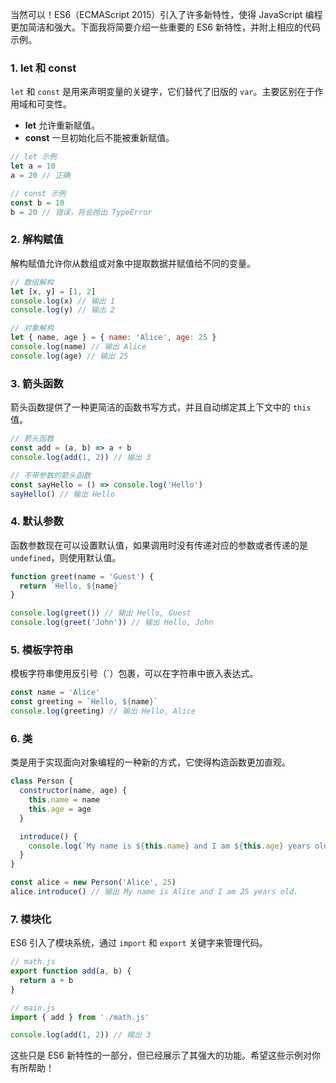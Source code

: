 当然可以！ES6（ECMAScript 2015）引入了许多新特性，使得 JavaScript 编程更加简洁和强大。下面我将简要介绍一些重要的 ES6 新特性，并附上相应的代码示例。

### 1. let 和 const

`let` 和 `const` 是用来声明变量的关键字，它们替代了旧版的 `var`。主要区别在于作用域和可变性。

- **let** 允许重新赋值。
- **const** 一旦初始化后不能被重新赋值。

```javascript
// let 示例
let a = 10
a = 20 // 正确

// const 示例
const b = 10
b = 20 // 错误，将会抛出 TypeError
```

### 2. 解构赋值

解构赋值允许你从数组或对象中提取数据并赋值给不同的变量。

```javascript
// 数组解构
let [x, y] = [1, 2]
console.log(x) // 输出 1
console.log(y) // 输出 2

// 对象解构
let { name, age } = { name: 'Alice', age: 25 }
console.log(name) // 输出 Alice
console.log(age) // 输出 25
```

### 3. 箭头函数

箭头函数提供了一种更简洁的函数书写方式，并且自动绑定其上下文中的 `this` 值。

```javascript
// 箭头函数
const add = (a, b) => a + b
console.log(add(1, 2)) // 输出 3

// 不带参数的箭头函数
const sayHello = () => console.log('Hello')
sayHello() // 输出 Hello
```

### 4. 默认参数

函数参数现在可以设置默认值，如果调用时没有传递对应的参数或者传递的是 `undefined`，则使用默认值。

```javascript
function greet(name = 'Guest') {
  return `Hello, ${name}`
}

console.log(greet()) // 输出 Hello, Guest
console.log(greet('John')) // 输出 Hello, John
```

### 5. 模板字符串

模板字符串使用反引号（`）包裹，可以在字符串中嵌入表达式。

```javascript
const name = 'Alice'
const greeting = `Hello, ${name}`
console.log(greeting) // 输出 Hello, Alice
```

### 6. 类

类是用于实现面向对象编程的一种新的方式，它使得构造函数更加直观。

```javascript
class Person {
  constructor(name, age) {
    this.name = name
    this.age = age
  }

  introduce() {
    console.log(`My name is ${this.name} and I am ${this.age} years old.`)
  }
}

const alice = new Person('Alice', 25)
alice.introduce() // 输出 My name is Alice and I am 25 years old.
```

### 7. 模块化

ES6 引入了模块系统，通过 `import` 和 `export` 关键字来管理代码。

```javascript
// math.js
export function add(a, b) {
  return a + b
}

// main.js
import { add } from './math.js'

console.log(add(1, 2)) // 输出 3
```

这些只是 ES6 新特性的一部分，但已经展示了其强大的功能。希望这些示例对你有所帮助！
